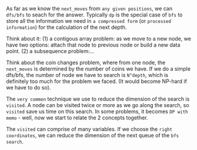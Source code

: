 As far as we know the `next_moves` from `any given positions`, we can `dfs/bfs` to seach for the answer. Typically `dp` is the special case of `bfs` to store all the information we need in `a compressed form` (or `processed information`) for the calculation of the next depth.     
     
Think about it: (1) a contigous array problem: as we move to a new node, we have two options: attach that node to previous node or build a new data point. (2) a subsequence problem:...     
     
Think about the coin changes problem, where from one node, the `next_moves` is determined by the number of coins we have. If we do a simple dfs/bfs, the number of node we have to search is `N^depth`, which is definitely too much for the problem we faced. (It would become NP-hard if we have to do so).     
     
The `very common` technique we use to reduce the dimension of the search is `visited`. A node can be visited twice or more as we go along the search, so `visited` save us time on this search. In some problems, it becomes `DP with memo` - well, now we start to relate the 2 concepts together.     
     
The `visited` can comprise of many variables. If we choose the `right coordinates`, we can reduce the dimension of the next queue of the `bfs search`.
